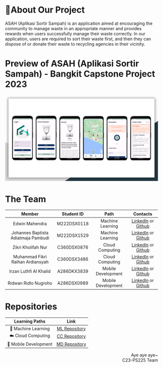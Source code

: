 # 📑About Our Project
ASAH (Aplikasi Sortir Sampah) is an application aimed at encouraging the community to manage waste in an appropriate manner and provides rewards when users successfully manage their waste correctly. In our application, users are required to sort their waste first, and then they can dispose of or donate their waste to recycling agencies in their vicinity.

# Preview of ASAH (Aplikasi Sortir Sampah) - Bangkit Capstone Project 2023
  ![ASAH Project](image.png)
# The Team

|            Member           | Student ID |        Path        |        Contacts        |
| :-------------------------: | :--------: | :----------------: | :-----------------------------------------------------------------------------------------------------------------: |
| Edwin Mahendra        | M222DSX0118 |  Machine Learning  |           [LinkedIn](https://www.linkedin.com/in/edwin-mahendra/) or [Github](https://github.com/edwinmahendra)           |
| Johannes Baptista Adiatmaja Pambudi    | M222DSX1529 |  Machine Learning  |  [LinkedIn](https://www.linkedin.com/in/adiatmaja/) or [Github](https://github.com/adiatmaja)  |
| Zikri Kholifah Nur     | C360DSX0876 |   Cloud Computing  |   [LinkedIn](https://www.linkedin.com/in/zikrikn/) or [Github](https://github.com/zikrikn)            |
| Muhammad Fikri Raihan Ardiansyah | C360DSX3486 |   Cloud Computing  |  [LinkedIn](https://www.linkedin.com/in/fikriiardiansyahh/) or [Github](https://github.com/fikriiardiansyahh) |
| Irzan Luthfi Al Khalid    | A286DKX3839 | Mobile Development |  [LinkedIn](https://www.linkedin.com/in/irzanluthfi/) or [Github](https://github.com/Irzannn)             |
| Ridwan Ridlo Nugroho     | A286DSX0989 | Mobile Development |  [LinkedIn](https://www.linkedin.com/in/ridwan-ridlo-nugroho-617a10223/) or [Github](https://github.com/waniAEbro)    |

# Repositories

|   Learning Paths   |                                Link                                |
| :----------------: | :----------------------------------------------------------------: |
| 🤖 Machine Learning  |  [ML Repository](https://github.com/ASAH-Bangkit-2023/ML) |
| ☁️ Cloud Computing  |   [CC Repository](https://github.com/ASAH-Bangkit-2023/CC) |
| 📱 Mobile Development | [MD Repository](https://github.com/ASAH-Bangkit-2023/MD) |

<p align="right">Aye aye aye~ <br/>C23-PS225 Team </p>